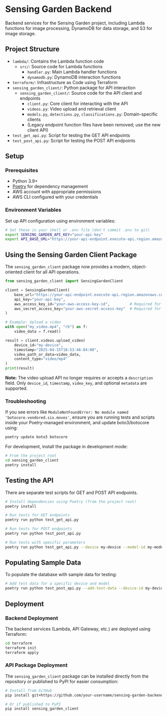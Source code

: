 # Sensing Garden Backend

Backend services for the Sensing Garden project, including Lambda functions for image processing, DynamoDB for data storage, and S3 for image storage.

## Project Structure

- `lambda/`: Contains the Lambda function code
  - `src/`: Source code for Lambda functions
    - `handler.py`: Main Lambda handler functions
    - `dynamodb.py`: DynamoDB interaction functions
- `terraform/`: Infrastructure as Code using Terraform
- `sensing_garden_client/`: Python package for API interaction
  - `sensing_garden_client/`: Source code for the API client and endpoints
    - `client.py`: Core client for interacting with the API
    - `videos.py`: Video upload and retrieval client
    - `models.py`, `detections.py`, `classifications.py`: Domain-specific clients
    - (Legacy endpoint function files have been removed; use the new client API)
- `test_get_api.py`: Script for testing the GET API endpoints
- `test_post_api.py`: Script for testing the POST API endpoints

## Setup

### Prerequisites

- Python 3.9+
- [Poetry](https://python-poetry.org/) for dependency management
- AWS account with appropriate permissions
- AWS CLI configured with your credentials

### Environment Variables

Set up API configuration using environment variables:

```bash
# Set these in your shell or .env file (don't commit .env to git)
export SENSING_GARDEN_API_KEY="your-api-key"
export API_BASE_URL="https://your-api-endpoint.execute-api.region.amazonaws.com"
```

## Using the Sensing Garden Client Package

The `sensing_garden_client` package now provides a modern, object-oriented client for all API operations.

```python
from sensing_garden_client import SensingGardenClient

client = SensingGardenClient(
    base_url="https://your-api-endpoint.execute-api.region.amazonaws.com",
    api_key="your-api-key",
    aws_access_key_id="your-aws-access-key-id",         # Required for video upload
    aws_secret_access_key="your-aws-secret-access-key"  # Required for video upload
)

# Example: Upload a video
with open("my_video.mp4", "rb") as f:
    video_data = f.read()

result = client.videos.upload_video(
    device_id="my-device",
    timestamp="2025-04-15T18:53:46-04:00",
    video_path_or_data=video_data,
    content_type="video/mp4"
)
print(result)
```

**Note:** The video upload API no longer requires or accepts a `description` field. Only `device_id`, `timestamp`, `video_key`, and optional `metadata` are supported.

### Troubleshooting
If you see errors like `ModuleNotFoundError: No module named 'botocore.vendored.six.moves'`, ensure you are running tests and scripts inside your Poetry-managed environment, and update boto3/botocore using:

```sh
poetry update boto3 botocore
```

For development, install the package in development mode:

```bash
# From the project root
cd sensing_garden_client
poetry install
```

## Testing the API

There are separate test scripts for GET and POST API endpoints.

```bash
# Install dependencies using Poetry (from the project root)
poetry install

# Run tests for GET endpoints
poetry run python test_get_api.py

# Run tests for POST endpoints
poetry run python test_post_api.py

# Run tests with specific parameters
poetry run python test_get_api.py --device my-device --model-id my-model
```

## Populating Sample Data

To populate the database with sample data for testing:

```bash
# Add test data for a specific device and model
poetry run python test_post_api.py --add-test-data --device-id my-device --model-id my-model
```

## Deployment

### Backend Deployment

The backend services (Lambda, API Gateway, etc.) are deployed using Terraform:

```bash
cd terraform
terraform init
terraform apply
```

### API Package Deployment

The `sensing_garden_client` package can be installed directly from the repository or published to PyPI for easier consumption:

```bash
# Install from GitHub
pip install git+https://github.com/your-username/sensing-garden-backend.git#subdirectory=sensing_garden_client

# Or if published to PyPI
pip install sensing_garden_client
```